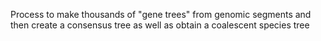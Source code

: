 Process to make thousands of "gene trees" from genomic segments and then create a consensus tree as well
as obtain a coalescent species tree
